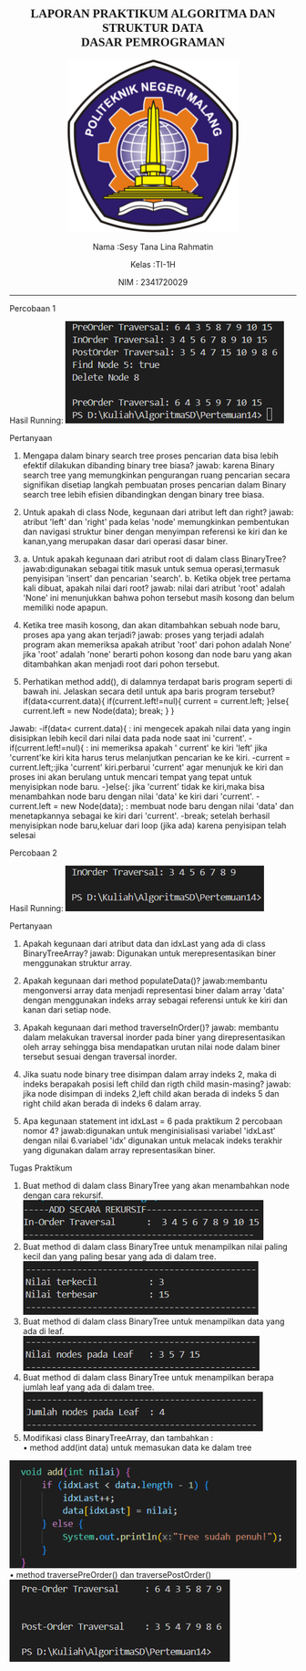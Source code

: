 <h2 style ="font-family: calibri ; text-align: center;"> LAPORAN PRAKTIKUM ALGORITMA DAN STRUKTUR DATA <br> DASAR PEMROGRAMAN</h2>
<p align="center"> 
<img src="logo.png" width="300px">

<p align="center">  Nama :Sesy Tana Lina Rahmatin
 <p align="center">  Kelas :TI-1H
 <p align="center">  NIM : 2341720029


--------------------------------------------------------------------------------------------------------------------------

Percobaan 1

Hasil Running:
<img src= "p1.png">

Pertanyaan 
1.	Mengapa dalam binary search tree proses pencarian data bisa lebih efektif dilakukan dibanding binary tree biasa? 
jawab: karena Binary search tree yang memungkinkan pengurangan ruang pencarian secara signifikan disetiap langkah pembuatan proses pencarian dalam Binary search tree lebih efisien dibandingkan dengan binary tree biasa.

2.	Untuk apakah di class Node, kegunaan dari atribut left dan right? 
jawab: atribut 'left' dan 'right' pada kelas 'node' memungkinkan pembentukan dan navigasi struktur biner dengan menyimpan referensi ke kiri dan ke kanan,yang merupakan dasar dari operasi dasar biner.

3. a. Untuk apakah kegunaan dari atribut root di dalam class BinaryTree? 
jawab:digunakan sebagai titik masuk untuk semua operasi,termasuk penyisipan 'insert' dan pencarian 'search'.
  b. Ketika objek tree pertama kali dibuat, apakah nilai dari root? 
jawab: nilai dari atribut 'root' adalah 'None' ini menunjukkan bahwa pohon tersebut masih kosong dan belum memiliki node apapun.

4.	Ketika tree masih kosong, dan akan ditambahkan sebuah node baru, proses apa yang akan terjadi?
jawab: proses yang terjadi adalah program akan memeriksa apakah atribut 'root' dari pohon adalah None' jika 'root' adalah 'none' berarti pohon kosong dan node baru yang akan ditambahkan akan menjadi root dari pohon tersebut.

5.	Perhatikan method add(), di dalamnya terdapat baris program seperti di bawah ini. Jelaskan secara detil untuk apa baris program tersebut? 
if(data<current.data){ 
       if(current.left!=nul){                         current = current.left; 
                    }else{ 
                        current.left = new Node(data);                         break; 
                    } 
 } 

 Jawab: 
-if(data< current.data){ : ini mengecek apakah nilai data yang ingin disisipkan lebih kecil dari nilai data pada node saat ini 'current'.
-if(current.left!=nul){ : ini memeriksa apakah ' current' ke kiri 'left' jika 'current'ke kiri kita harus terus melanjutkan pencarian ke ke kiri.
-current = current.left;:jika 'current' kiri.perbarui 'current' agar menunjuk ke kiri dan proses ini akan berulang untuk mencari tempat yang tepat untuk menyisipkan node baru.
-}else{: jika 'current' tidak ke kiri,maka bisa menambahkan node baru dengan nilai 'data' ke kiri dari 'current'.
-current.left = new Node(data); : membuat node baru dengan nilai 'data' dan menetapkannya sebagai ke kiri dari 'current'.
-break; setelah berhasil menyisipkan node baru,keluar dari loop (jika ada) karena penyisipan telah selesai


Percobaan 2

Hasil Running:
<img src= "p2.png">

Pertanyaan 
1.	Apakah kegunaan dari atribut data dan idxLast yang ada di class BinaryTreeArray? 
jawab: Digunakan untuk merepresentasikan biner menggunakan struktur array.

2.	Apakah kegunaan dari method populateData()? 
jawab:membantu mengonversi array data menjadi representasi biner dalam array 'data' dengan menggunakan indeks array sebagai referensi untuk ke kiri dan kanan dari setiap node.

3.	Apakah kegunaan dari method traverseInOrder()? 
jawab: membantu dalam melakukan traversal inorder pada biner yang direpresentasikan oleh array sehingga bisa mendapatkan urutan nilai node dalam biner tersebut sesuai dengan traversal inorder.

4.	Jika suatu node binary tree disimpan dalam array indeks 2, maka di indeks berapakah posisi left child dan rigth child masin-masing?
jawab: jika node disimpan di indeks 2,left child akan berada di indeks 5 dan right child akan berada di indeks 6 dalam array.

5.	Apa kegunaan statement int idxLast = 6 pada praktikum 2 percobaan nomor 4?
jawab:digunakan untuk menginisialisasi variabel 'idxLast' dengan nilai 6.variabel 'idx' digunakan untuk melacak indeks terakhir yang digunakan dalam array representasikan biner.


Tugas Praktikum  
1.	Buat method di dalam class BinaryTree yang akan menambahkan node dengan cara rekursif. 
    <img src= "p3.png">
2.	Buat method di dalam class BinaryTree untuk menampilkan nilai paling kecil dan yang paling besar yang ada di dalam tree.
    <img src= "p4.png">
3.	Buat method di dalam class BinaryTree untuk menampilkan data yang ada di leaf. 
     <img src= "p5.png">
4.	Buat method di dalam class BinaryTree untuk menampilkan berapa jumlah leaf yang ada di dalam tree.
     <img src= "p6.png">
5.	Modifikasi class BinaryTreeArray, dan tambahkan :  
•	method add(int data) untuk memasukan data ke dalam tree
<img src= "p7.png">
•	method traversePreOrder() dan traversePostOrder() 
<img src= "p8.png">

